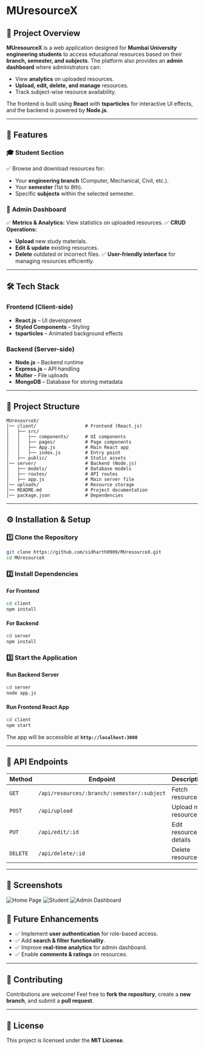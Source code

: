 # MUresourceX

## 📌 Project Overview
**MUresourceX** is a web application designed for **Mumbai University engineering students** to access educational resources based on their **branch, semester, and subjects**. The platform also provides an **admin dashboard** where administrators can:

- View **analytics** on uploaded resources.
- **Upload, edit, delete, and manage** resources.
- Track subject-wise resource availability.

The frontend is built using **React** with **tsparticles** for interactive UI effects, and the backend is powered by **Node.js**.

---

## 🚀 Features
### 🎓 **Student Section**
✅ Browse and download resources for:
- Your **engineering branch** (Computer, Mechanical, Civil, etc.).
- Your **semester** (1st to 8th).
- Specific **subjects** within the selected semester.

### 🔧 **Admin Dashboard**
✅ **Metrics & Analytics:** View statistics on uploaded resources.
✅ **CRUD Operations:**
- **Upload** new study materials.
- **Edit & update** existing resources.
- **Delete** outdated or incorrect files.
✅ **User-friendly interface** for managing resources efficiently.

---

## 🛠️ Tech Stack
### **Frontend (Client-side)**
- **React.js** – UI development
- **Styled Components** – Styling
- **tsparticles** – Animated background effects

### **Backend (Server-side)**
- **Node.js** – Backend runtime
- **Express.js** – API handling
- **Multer** – File uploads
- **MongoDB** – Database for storing metadata

---

## 📂 Project Structure
```
MUresourceX/
│── client/                  # Frontend (React.js)
│   ├── src/
│   │   ├── components/      # UI components
│   │   ├── pages/           # Page components
│   │   ├── App.js           # Main React app
│   │   ├── index.js         # Entry point
│   ├── public/              # Static assets
│── server/                  # Backend (Node.js)
│   ├── models/              # Database models
│   ├── routes/              # API routes
│   ├── app.js               # Main server file
│── uploads/                 # Resource storage
│── README.md                # Project documentation
│── package.json             # Dependencies
```

---

## ⚙️ Installation & Setup
### **1️⃣ Clone the Repository**
```sh
git clone https://github.com/sidharth0909/MUresourceX.git
cd MUresourceX
```

### **2️⃣ Install Dependencies**
#### **For Frontend**
```sh
cd client
npm install
```
#### **For Backend**
```sh
cd server
npm install
```

### **3️⃣ Start the Application**
#### **Run Backend Server**
```sh
cd server
node app.js
```
#### **Run Frontend React App**
```sh
cd client
npm start
```
The app will be accessible at **`http://localhost:3000`**

---

## 🔗 API Endpoints
| Method | Endpoint | Description |
|--------|---------|-------------|
| `GET` | `/api/resources/:branch/:semester/:subject` | Fetch resources |
| `POST` | `/api/upload` | Upload new resource |
| `PUT` | `/api/edit/:id` | Edit resource details |
| `DELETE` | `/api/delete/:id` | Delete resource |

---

## 📸 Screenshots
![Home Page](https://github.com/sidharth0909/MUresourceX/blob/main/public/Home.png)
![Student](https://github.com/sidharth0909/MUresourceX/blob/main/public/student.png)
![Admin Dashboard](https://github.com/sidharth0909/MUresourceX/blob/main/public/Admin.png)



## 📌 Future Enhancements
- ✅ Implement **user authentication** for role-based access.
- ✅ Add **search & filter functionality**.
- ✅ Improve **real-time analytics** for admin dashboard.
- ✅ Enable **comments & ratings** on resources.

---

## 🤝 Contributing
Contributions are welcome! Feel free to **fork the repository**, create a **new branch**, and submit a **pull request**.

---

## 📜 License
This project is licensed under the **MIT License**.
